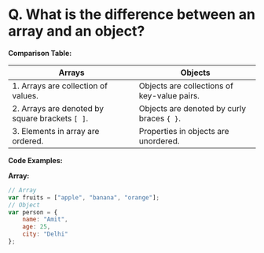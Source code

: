 # Q. What is the difference between an array and an object?

**Comparison Table:**

| Arrays                              | Objects                              |
|-------------------------------------|--------------------------------------|
| 1. Arrays are collection of values. | Objects are collections of key-value pairs. |
| 2. Arrays are denoted by square brackets `[ ]`. | Objects are denoted by curly braces `{ }`. |
| 3. Elements in array are ordered.   | Properties in objects are unordered. |

**Code Examples:**

**Array:**
```javascript
// Array
var fruits = ["apple", "banana", "orange"];
// Object
var person = {
    name: "Amit",
    age: 25,
    city: "Delhi"
};

